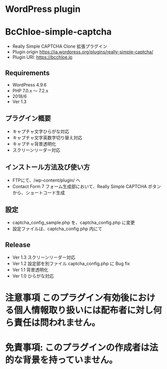 # WordPress plugin
# BcChloe-simple-captcha
* Really Simple CAPTCHA Clone 拡張プラグイン
* Plugin origin https://ja.wordpress.org/plugins/really-simple-captcha/
* Plugin URI: https://bcchloe.jp

## Requirements
* WordPress 4.9.6
* PHP 7.0.x 〜 7.2.x
* 2018/6
* Ver 1.3

## プラグイン概要
* キャプチャ文字ひらがな対応
* キャプチャ文字英数字切り替え対応
* キャプチャ背景透明化
* スクリーンリーダー対応

## インストール方法及び使い方
* FTPにて、/wp-content/plugin/ へ
* Contact Form 7 フォーム生成部において、Really Simple CAPTCHA ボタンから、ショートコード生成
 
## 設定
* captcha_config_sample.php を、captcha_config.php に変更
* 設定ファイルは、captcha_config.php 内にて

## Release
* Ver 1.3 スクリーンリーダー対応
* Ver 1.2 設定部を別ファイル captcha_config.php に Bug fix
* Ver 1.1 背景透明化 
* Ver 1.0 ひらがな対応

# 注意事項 このプラグイン有効後における個人情報取り扱いには配布者に対し何ら責任は問われません。
# 免責事項: このプラグインの作成者は法的な背景を持っていません。
